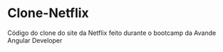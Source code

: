 # Clone-Netflix
Código do clone do site da Netflix feito durante o bootcamp da Avande Angular Developer
